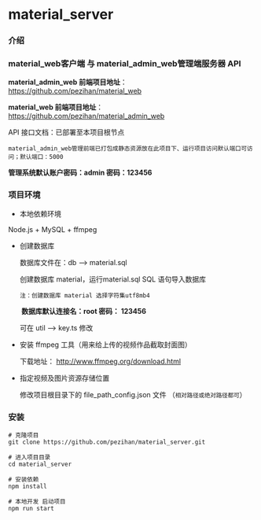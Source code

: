 # material_server

### 介绍

### material_web客户端 与 material_admin_web管理端服务器 API 

**material_admin_web 前端项目地址**：https://github.com/pezihan/material_web

**material_web 前端项目地址**：https://github.com/pezihan/material_admin_web

API 接口文档：已部署至本项目根节点  

`material_admin_web管理前端已打包成静态资源放在此项目下、运行项目访问默认端口可访问；默认端口：5000`

**管理系统默认账户密码：admin  密码：123456**

### 项目环境

- 本地依赖环境

 Node.js + MySQL + ffmpeg

- 创建数据库

  数据库文件在：db --> material.sql

  创建数据库 material，运行material.sql  SQL 语句导入数据库

  `注：创建数据库 material 选择字符集utf8mb4 `

  **​ 数据库默认连接名：root   密码： 123456**

   可在 util --> key.ts 修改

- 安装 ffmpeg 工具（用来给上传的视频作品截取封面图）

  下载地址： http://www.ffmpeg.org/download.html

- 指定视频及图片资源存储位置

   修改项目根目录下的 file_path_config.json 文件 （`相对路径或绝对路径都可`）

### 安装

```
# 克隆项目
git clone https://github.com/pezihan/material_server.git

# 进入项目目录
cd material_server

# 安装依赖
npm install

# 本地开发 启动项目
npm run start
```
